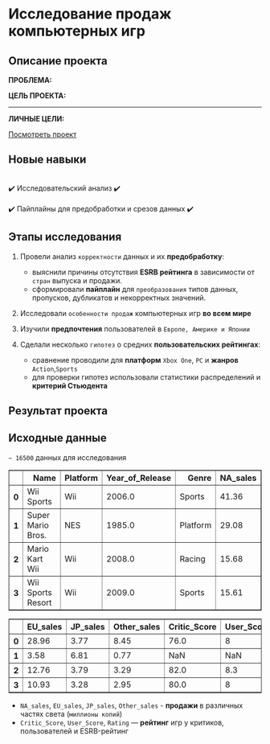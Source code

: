 # Исследование продаж компьютерных игр

## Описание проекта

**ПРОБЛЕМА:**



**ЦЕЛЬ ПРОЕКТА:**



---

**ЛИЧНЫЕ ЦЕЛИ:**



[Посмотреть проект](Video_games_sales_analysis.ipynb)

## Новые навыки

<div class="alert alert-success">
<br> ✔️ Исследовательский анализ ✔️ </br>
<br> ✔️ Пайплайны для предобработки и срезов данных ✔️ </br>
</div>

## Этапы исследования

1. Провели анализ `корректности` данных и их **предобработку**:
    - выяснили причины отсутствия **ESRB рейтинга**  в зависимости от `стран` выпуска и продажи.
    - сформировали **пайплайн** для  `преобразования` типов данных, пропусков, дубликатов и некорректных значений.

2. Исследовали `особенности продаж` компьютерных игр **во всем мире**

3. Изучили **предпочтения** пользователей в `Европе, Америке и Японии`

4. Сделали несколько `гипотез` о средних **пользовательских рейтингах**:
    - сравнение проводили для **платформ** `Xbox One`, `PC` и **жанров** `Action`,`Sports`
    - для проверки гипотез использовали статистики распределений и  **критерий Стьюдента**

## Результат проекта



## Исходные данные

`~ 16500` данных для исследования

<table border="1" class="dataframe">
  <thead>
    <tr style="text-align: right;">
      <th></th>
      <th>Name</th>
      <th>Platform</th>
      <th>Year_of_Release</th>
      <th>Genre</th>
      <th>NA_sales</th>
    </tr>
  </thead>
  <tbody>
    <tr>
      <th>0</th>
      <td>Wii Sports</td>
      <td>Wii</td>
      <td>2006.0</td>
      <td>Sports</td>
      <td>41.36</td>
    </tr>
    <tr>
      <th>1</th>
      <td>Super Mario Bros.</td>
      <td>NES</td>
      <td>1985.0</td>
      <td>Platform</td>
      <td>29.08</td>
    </tr>
    <tr>
      <th>2</th>
      <td>Mario Kart Wii</td>
      <td>Wii</td>
      <td>2008.0</td>
      <td>Racing</td>
      <td>15.68</td>
    </tr>
    <tr>
      <th>3</th>
      <td>Wii Sports Resort</td>
      <td>Wii</td>
      <td>2009.0</td>
      <td>Sports</td>
      <td>15.61</td>
    </tr>
  </tbody>
</table>

<table border="1" class="dataframe">
  <thead>
    <tr style="text-align: right;">
      <th></th>
      <th>EU_sales</th>
      <th>JP_sales</th>
      <th>Other_sales</th>
      <th>Critic_Score</th>
      <th>User_Score</th>
      <th>Rating</th>
    </tr>
  </thead>
  <tbody>
    <tr>
      <th>0</th>
      <td>28.96</td>
      <td>3.77</td>
      <td>8.45</td>
      <td>76.0</td>
      <td>8</td>
      <td>E</td>
    </tr>
    <tr>
      <th>1</th>
      <td>3.58</td>
      <td>6.81</td>
      <td>0.77</td>
      <td>NaN</td>
      <td>NaN</td>
      <td>NaN</td>
    </tr>
    <tr>
      <th>2</th>
      <td>12.76</td>
      <td>3.79</td>
      <td>3.29</td>
      <td>82.0</td>
      <td>8.3</td>
      <td>E</td>
    </tr>
    <tr>
      <th>3</th>
      <td>10.93</td>
      <td>3.28</td>
      <td>2.95</td>
      <td>80.0</td>
      <td>8</td>
      <td>E</td>
    </tr>
  </tbody>
</table>


 - `NA_sales`, `EU_sales`, `JP_sales`, `Other_sales` - **продажи** в различных частях света (`миллионы копий`)
 - `Critic_Score`, `User_Score`, `Rating`  — **рейтинг** игр у критиков, пользователей и ESRB-рейтинг
